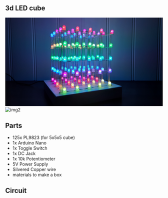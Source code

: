 ## 3d LED cube
![img1](https://github.com/ArtiomBoo/Arduino-3d_led_cube/blob/master/images/20190514_014448.jpg)
![img2](https://github.com/ArtiomBoo/Arduino-3d_led_cube/blob/master/images/DSC_0444.JPG)

## Parts
- 125x PL9823 (for 5x5x5 cube) 
- 1x Arduino Nano
- 1x Toggle Switch
- 1x DC Jack
- 1x 10k Potentiometer
- 5V Power Supply
- Silvered Copper wire
- materials to make a box

## Circuit 
